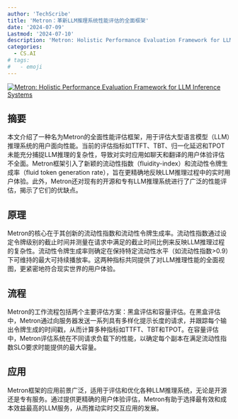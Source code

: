 ```yaml
---
author: 'TechScribe'
title: 'Metron：革新LLM推理系统性能评估的全面框架'
date: '2024-07-09'
Lastmod: '2024-07-10'
description: 'Metron: Holistic Performance Evaluation Framework for LLM Inference Systems'
categories:
  - CS.AI
# tags:
#   - emoji
---
```


[![Metron: Holistic Performance Evaluation Framework for LLM Inference Systems](https://arxiv-research-1301205113.cos.ap-guangzhou.myqcloud.com/images/2407.07000v1.pdf_0.jpg)](https://arxiv.org/abs/2407.07000v1)

## 摘要

本文介绍了一种名为Metron的全面性能评估框架，用于评估大型语言模型（LLM）推理系统的用户面向性能。当前的评估指标如TTFT、TBT、归一化延迟和TPOT未能充分捕捉LLM推理的复杂性，导致对实时应用如聊天和翻译的用户体验评估不全面。Metron框架引入了新颖的流动性指数（fluidity-index）和流动性令牌生成率（fluid token generation rate），旨在更精确地反映LLM推理过程中的实时用户体验。此外，Metron还对现有的开源和专有LLM推理系统进行了广泛的性能评估，揭示了它们的优缺点。<!--more-->

## 原理

Metron的核心在于其创新的流动性指数和流动性令牌生成率。流动性指数通过设定令牌级别的截止时间并测量在请求中满足的截止时间比例来反映LLM推理过程的复杂性。流动性令牌生成率则确定在保持特定流动性水平（如流动性指数>0.9）下可维持的最大可持续播放率。这两种指标共同提供了对LLM推理性能的全面视图，更紧密地符合现实世界的用户体验。

## 流程

Metron的工作流程包括两个主要评估方案：黑盒评估和容量评估。在黑盒评估中，Metron通过向服务器发送一系列具有多样化提示长度的请求，并跟踪每个输出令牌生成的时间戳，从而计算多种指标如TTFT、TBT和TPOT。在容量评估中，Metron评估系统在不同请求负载下的性能，以确定每个副本在满足流动性指数SLO要求时能提供的最大容量。

## 应用

Metron框架的应用前景广泛，适用于评估和优化各种LLM推理系统，无论是开源还是专有服务。通过提供更精确的用户体验评估，Metron有助于选择最有效和成本效益最高的LLM服务，从而推动实时交互应用的发展。